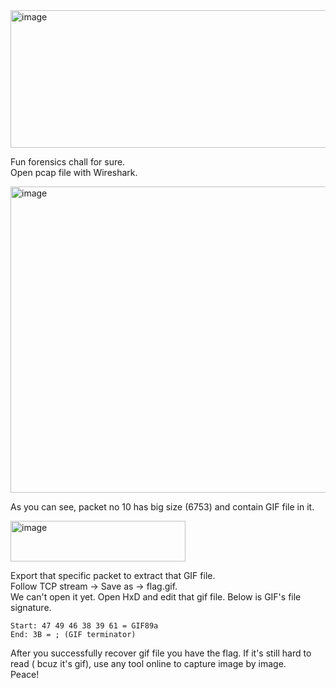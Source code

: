 <img width="738" height="220" alt="image" src="https://github.com/user-attachments/assets/1f70ba80-4e77-40cd-a375-38ac7aad9344" />  

Fun forensics chall for sure.  
Open pcap file with Wireshark.   

<img width="1669" height="490" alt="image" src="https://github.com/user-attachments/assets/0f686a59-f261-4ca3-9cfd-7d168d00ef13" />  

As you can see, packet no 10 has big size (6753) and contain GIF file in it.   

<img width="280" height="65" alt="image" src="https://github.com/user-attachments/assets/8d8c4619-a797-400b-a689-6847470128a4" />  

Export that specific packet to extract that GIF file.  
Follow TCP stream -> Save as -> flag.gif.  
We can't open it yet. Open HxD and edit that gif file. Below is GIF's file signature.    
```
Start: 47 49 46 38 39 61 = GIF89a    
End: 3B = ; (GIF terminator)    
```
After you successfully recover gif file you have the flag. If it's still hard to read ( bcuz it's gif), use any tool online to capture image by image.  
Peace!





